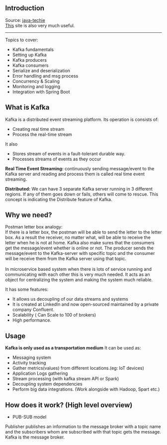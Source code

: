 ## Introduction

Source: [java-techie](https://www.youtube.com/watch?v=xGwzuz8F9k0&list=PLVz2XdJiJQxwpWGoNokohsSW2CysI6lDc&ab_channel=JavaTechie)<br>
[This](https://docs.confluent.io/kafka/introduction.html) site is also very much useful.

---
Topics to cover: 
* Kafka fundamentals 
* Setting up Kafka 
* Kafka producers 
* Kafka consumers 
* Serialize and deserialization 
* Error handling and msg process 
* Concurrency & Scaling 
* Monitoring and logging 
* Integration with Spring Boot 

## What is Kafka
Kafka is a distributed event streaming platform. Its operation is consists of:
* Creating real time stream 
* Process the real-time stream 

It also<br>
* Stores stream of events in a fault-tolerant durable way. 
* Processes streams of events as they occur

**Real Time Event Streaming:** continuously sending message/event to the Kafka server and reading and process them is called real time event streaming. 

**Distributed:** We can have 3 separate Kafka server running in 3 different regions. If any of them goes down or fails, others will come to rescue. This concept is indicating the Distribute feature of Kafka. 

## Why we need? 
Postman letter box analogy: <br>
If there is a letter box, the postman will be able to send the letter to the letter box. As a result the receiver, no matter what, will be able to receive the letter when he is not at home. Kafka also make sures that the consumers get the message/event whether is online or not. The producer sends the message/event to the Kafka-server with specific topic and the consumer will be receive them from the Kafka server using that topic. <br><br>
In microservice based system when there is lots of service running and communicating with each other this is very much needed. It acts as an object for centralizing the system and making the system much reliable.

It has some features:
* It allows us decoupling of our data streams and systems
* It is created at LinkedIn and now open-sourced maintained by a private company Confluent.
* Scalability ( Can Scale to 100 of brokers)
* High performance.

## Usage
**Kafka is only used as a transportation medium**
It can be used as:
* Messaging system
* Activity tracking
* Gather metrics(values) from different locations.(eg: IoT devices)
* Application Logs gathering
* Stream processing (with kafka stream API or Spark)
* Decoupling system dependencies
* Perform big data integrations. (Work alongside with Hadoop, Spart etc.)

## How does it work? (High level overview) 
* PUB-SUB model 

Publisher publishes an information to the message broker with a topic name and the subscribers whom are subscribed with that topic gets the message. Kafka is the message broker. 